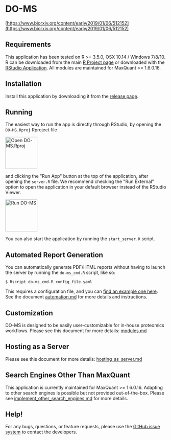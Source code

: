 # DO-MS

[https://www.biorxiv.org/content/early/2019/01/06/512152](https://www.biorxiv.org/content/early/2019/01/06/512152)

## Requirements

This application has been tested on R >= 3.5.0, OSX 10.14 / Windows 7/8/10. R can be downloaded from the main [R Project page](https://www.r-project.org/) or downloaded with the [RStudio Application](https://www.rstudio.com/products/rstudio/download/). All modules are maintained for MaxQuant >= 1.6.0.16.

## Installation

Install this application by downloading it from the [release page](https://github.com/SlavovLab/DO-MS/releases).

## Running

The easiest way to run the app is directly through RStudio, by opening the ```DO-MS.Rproj``` Rproject file

<img src="https://github.com/SlavovLab/DO-MS/raw/master/documentation/images/do-ms-proj.png" title="Open DO-MS.Rproj" height="100">

and clicking the "Run App" button at the top of the application, after opening the ```server.R``` file. We recommend checking the "Run External" option to open the application in your default browser instead of the RStudio Viewer.

<img src="https://github.com/SlavovLab/DO-MS/raw/master/documentation/images/do-ms-run.png" title="Run DO-MS" height="100">

You can also start the application by running the ```start_server.R``` script.

## Automated Report Generation

You can automatically generate PDF/HTML reports without having to launch the server by running the ```do-ms_cmd.R``` script, like so:

```
$ Rscript do-ms_cmd.R config_file.yaml
```

This requires a configuration file, and you can [find an example one here](https://github.com/SlavovLab/DO-MS/blob/master/example/config_file.yaml). See the document [automation.md](https://github.com/SlavovLab/DO-MS/blob/master/documentation/automation.md) for more details and instructions.

## Customization

DO-MS is designed to be easily user-customizable for in-house proteomics workflows. Please see this document for more details: [modules.md](https://github.com/SlavovLab/DO-MS/blob/master/documentation/modules.md)

## Hosting as a Server

Please see this document for more details: [hosting_as_server.md](https://github.com/SlavovLab/DO-MS/blob/master/documentation/hosting_as_server.md)

## Search Engines Other Than MaxQuant

This application is currently maintained for MaxQuant >= 1.6.0.16. Adapting to other search engines is possible but not provided out-of-the-box. Please see [implement_other_search_engines.md](https://github.com/SlavovLab/DO-MS/blob/master/documentation/implement_other_search_engines.md) for more details.

## Help!

For any bugs, questions, or feature requests, 
please use the [GitHub issue system](https://github.com/SlavovLab/DO-MS/issues) to contact the developers.
